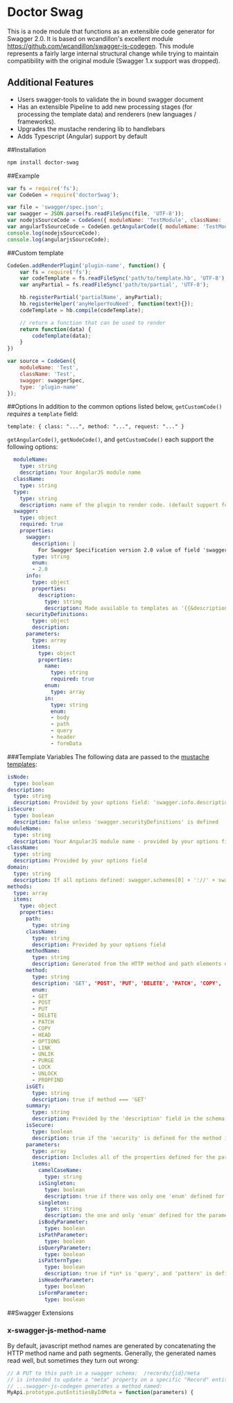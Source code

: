 # Doctor Swag

This is a node module that functions as an extensible code generator for Swagger 2.0. It is based on wcandillon's excellent module https://github.com/wcandillon/swagger-js-codegen. This module represents a fairly large internal structural change while trying to maintain compatibility with the original module (Swagger 1.x support was dropped).

## Additional Features
* Users swagger-tools to validate the in bound swagger document
* Has an extensible Pipeline to add new processing stages (for processing the template data) and renderers (new languages / frameworks).
* Upgrades the mustache rendering lib to handlebars
* Adds Typescript (Angular) support by default

##Installation
```bash
npm install doctor-swag
```

##Example
```javascript
var fs = require('fs');
var CodeGen = require('doctorSwag');

var file = 'swagger/spec.json';
var swagger = JSON.parse(fs.readFileSync(file, 'UTF-8'));
var nodejsSourceCode = CodeGen({ moduleName: 'TestModule', className: 'Test', swagger: swagger, type: 'node' });
var angularTsSourceCode = CodeGen.getAngularCode({ moduleName: 'TestModule', className: 'Test', swagger: swagger, type: 'angularTs' });
console.log(nodejsSourceCode);
console.log(angularjsSourceCode);
```

##Custom template
```javascript
CodeGen.addRenderPlugin('plugin-name', function() {
    var fs = require('fs');
    var codeTemplate = fs.readFileSync('path/to/template.hb', 'UTF-8');
    var anyPartial = fs.readFileSync('path/to/partial', 'UTF-8');

    hb.registerPartial('partialName', anyPartial);
    hb.registerHelper('anyHelperYouNeed', function(text){});
    codeTemplate = hb.compile(codeTemplate);

    // return a function that can be used to render
    return function(data) {
        codeTemplate(data);
    }
})

var source = CodeGen({
    moduleName: 'Test',
    className: 'Test',
    swagger: swaggerSpec,
    type: 'plugin-name'
});
```

##Options
In addition to the common options listed below, `getCustomCode()` *requires* a `template` field:

    template: { class: "...", method: "...", request: "..." }

`getAngularCode()`, `getNodeCode()`, and `getCustomCode()` each support the following options:

```yaml
  moduleName:
    type: string
    description: Your AngularJS module name
  className:
    type: string
  type:
    type: string
    description: name of the plugin to render code. (default support for node, angularJs, angularTs)
  swagger:
    type: object
    required: true
    properties:
      swagger:
        description: |
          For Swagger Specification version 2.0 value of field 'swagger' must be a string '2.0'
        type: string
        enum:
        - 2.0
      info:
        type: object
        properties:
          description:
            type: string
            description: Made available to templates as '{{&description}}'
      securityDefinitions:
        type: object
        description:
      parameters:
        type: array
        items:
          type: object
          properties:
            name:
              type: string
              required: true
            enum:
              type: array
            in:
              type: string
              enum:
              - body
              - path
              - query
              - header
              - formData
```

###Template Variables
The following data are passed to the [mustache templates](https://github.com/janl/mustache.js):

```yaml
isNode:
  type: boolean
description:
  type: string
  description: Provided by your options field: 'swagger.info.description'
isSecure:
  type: boolean
  description: false unless 'swagger.securityDefinitions' is defined
moduleName:
  type: string
  description: Your AngularJS module name - provided by your options field
className:
  type: string
  description: Provided by your options field
domain:
  type: string
  description: If all options defined: swagger.schemes[0] + '://' + swagger.host + swagger.basePath
methods:
  type: array
  items:
    type: object
    properties:
      path:
        type: string
      className:
        type: string
        description: Provided by your options field
      methodName:
        type: string
        description: Generated from the HTTP method and path elements or 'x-swagger-js-method-name' field
      method:
        type: string
        description: 'GET', 'POST', 'PUT', 'DELETE', 'PATCH', 'COPY', 'HEAD', 'OPTIONS', 'LINK', 'UNLIK', 'PURGE', 'LOCK', 'UNLOCK', 'PROPFIND'
        enum:
        - GET
        - POST
        - PUT
        - DELETE
        - PATCH
        - COPY
        - HEAD
        - OPTIONS
        - LINK
        - UNLIK
        - PURGE
        - LOCK
        - UNLOCK
        - PROPFIND
      isGET:
        type: string
        description: true if method === 'GET'
      summary:
        type: string
        description: Provided by the 'description' field in the schema
      isSecure:
        type: boolean
        description: true if the 'security' is defined for the method in the schema
      parameters:
        type: array
        description: Includes all of the properties defined for the parameter in the schema plus:
        items:
          camelCaseName:
            type: string
          isSingleton:
            type: boolean
            description: true if there was only one 'enum' defined for the parameter
          singleton:
            type: string
            description: the one and only 'enum' defined for the parameter (if there is only one)
          isBodyParameter:
            type: boolean
          isPathParameter:
            type: boolean
          isQueryParameter:
            type: boolean
          isPatternType:
            type: boolean
            description: true if *in* is 'query', and 'pattern' is defined
          isHeaderParameter:
            type: boolean
          isFormParameter:
            type: boolean
```

##Swagger Extensions

### x-swagger-js-method-name
By default, javascript method names are generated by concatenating the HTTP method name and path segments.
Generally, the generated names read well, but sometimes they turn out wrong:

```javascript
// A PUT to this path in a swagger schema:  /records/{id}/meta
// is intended to update a "meta" property on a specific "Record" entity.
// ...swagger-js-codegen generates a method named:
MyApi.prototype.putEntitiesByIdMeta = function(parameters) {
```